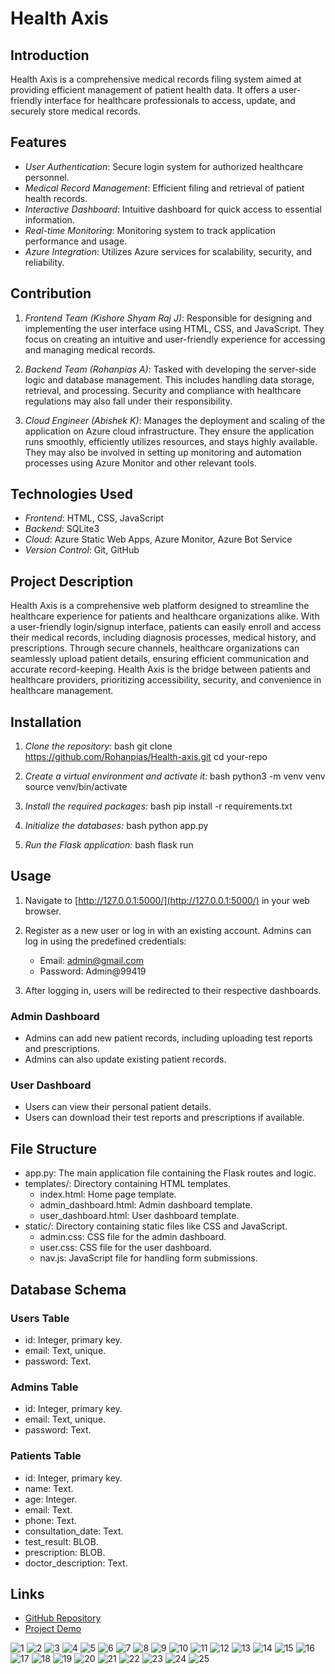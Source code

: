 # Health Axis
## Introduction

Health Axis is a comprehensive medical records filing system aimed at providing efficient management of patient health data. It offers a user-friendly interface for healthcare professionals to access, update, and securely store medical records.

## Features

- *User Authentication*: Secure login system for authorized healthcare personnel.
- *Medical Record Management*: Efficient filing and retrieval of patient health records.
- *Interactive Dashboard*: Intuitive dashboard for quick access to essential information.
- *Real-time Monitoring*: Monitoring system to track application performance and usage.
- *Azure Integration*: Utilizes Azure services for scalability, security, and reliability.

## Contribution

1. *Frontend Team (Kishore Shyam Raj J)*: Responsible for designing and implementing the user interface using HTML, CSS, and JavaScript. They focus on creating an intuitive and user-friendly experience for accessing and managing medical records.

2. *Backend Team (Rohanpias A)*: Tasked with developing the server-side logic and database management. This includes handling data storage, retrieval, and processing. Security and compliance with healthcare regulations may also fall under their responsibility.

3. *Cloud Engineer (Abishek K)*: Manages the deployment and scaling of the application on Azure cloud infrastructure. They ensure the application runs smoothly, efficiently utilizes resources, and stays highly available. They may also be involved in setting up monitoring and automation processes using Azure Monitor and other relevant tools.

## Technologies Used

- *Frontend*: HTML, CSS, JavaScript
- *Backend*: SQLite3
- *Cloud*: Azure Static Web Apps, Azure Monitor, Azure Bot Service
- *Version Control*: Git, GitHub

## Project Description

Health Axis is a comprehensive web platform designed to streamline the healthcare experience for patients and healthcare organizations alike. With a user-friendly login/signup interface, patients can easily enroll and access their medical records, including diagnosis processes, medical history, and prescriptions. Through secure channels, healthcare organizations can seamlessly upload patient details, ensuring efficient communication and accurate record-keeping. Health Axis is the bridge between patients and healthcare providers, prioritizing accessibility, security, and convenience in healthcare management.

## Installation

1. *Clone the repository:*
    bash
    git clone https://github.com/Rohanpias/Health-axis.git
    cd your-repo
    

2. *Create a virtual environment and activate it:*
    bash
    python3 -m venv venv
    source venv/bin/activate
    

3. *Install the required packages:*
    bash
    pip install -r requirements.txt
    

4. *Initialize the databases:*
    bash
    python app.py
    

5. *Run the Flask application:*
    bash
    flask run
    

## Usage

1. Navigate to [http://127.0.0.1:5000/](http://127.0.0.1:5000/) in your web browser.

2. Register as a new user or log in with an existing account. Admins can log in using the predefined credentials:
    - Email: admin@gmail.com
    - Password: Admin@99419

3. After logging in, users will be redirected to their respective dashboards.

### Admin Dashboard

- Admins can add new patient records, including uploading test reports and prescriptions.
- Admins can also update existing patient records.

### User Dashboard

- Users can view their personal patient details.
- Users can download their test reports and prescriptions if available.

## File Structure

- app.py: The main application file containing the Flask routes and logic.
- templates/: Directory containing HTML templates.
    - index.html: Home page template.
    - admin_dashboard.html: Admin dashboard template.
    - user_dashboard.html: User dashboard template.
- static/: Directory containing static files like CSS and JavaScript.
    - admin.css: CSS file for the admin dashboard.
    - user.css: CSS file for the user dashboard.
    - nav.js: JavaScript file for handling form submissions.

## Database Schema

### Users Table
- id: Integer, primary key.
- email: Text, unique.
- password: Text.

### Admins Table
- id: Integer, primary key.
- email: Text, unique.
- password: Text.

### Patients Table
- id: Integer, primary key.
- name: Text.
- age: Integer.
- email: Text.
- phone: Text.
- consultation_date: Text.
- test_result: BLOB.
- prescription: BLOB.
- doctor_description: Text.

## Links

- [GitHub Repository](https://github.com/Rohanpias/Health-axis.git)
- [Project Demo](https://youtu.be/FhxzgVXZRho)

![1](https://github.com/Rohanpias/Health-axis/assets/100913880/73ea08b6-9d4f-4707-a1cf-33763710d23e)
![2](https://github.com/Rohanpias/Health-axis/assets/100913880/602da21e-8d67-410e-a837-fcbc4e962280)
![3](https://github.com/Rohanpias/Health-axis/assets/100913880/7c810d1d-619f-4c76-ab80-dfa738b2f3c3)
![4](https://github.com/Rohanpias/Health-axis/assets/100913880/e4ea0de6-7327-499a-a392-99fc378e63e7)
![5](https://github.com/Rohanpias/Health-axis/assets/100913880/769df857-0b43-4436-991d-bdb22ce0ed8a)
![6](https://github.com/Rohanpias/Health-axis/assets/100913880/c3fc329e-b799-4710-9d9a-13fa895fdc14)
![7](https://github.com/Rohanpias/Health-axis/assets/100913880/c7affb67-73c7-42d1-85be-7ad916702a12)
![8](https://github.com/Rohanpias/Health-axis/assets/100913880/6c606194-8a95-4cad-a776-030485e41d67)
![9](https://github.com/Rohanpias/Health-axis/assets/100913880/f17577e2-00f0-4cef-8e51-aaaa651d4afe)
![10](https://github.com/Rohanpias/Health-axis/assets/100913880/c4e2e027-3f4e-4167-b99d-724b02fa3c17)
![11](https://github.com/Rohanpias/Health-axis/assets/100913880/4628fb5a-7f25-4f4d-9482-c4bade400856)
![12](https://github.com/Rohanpias/Health-axis/assets/100913880/424aa954-63f1-4e8b-bc15-7eb12ae4418c)
![13](https://github.com/Rohanpias/Health-axis/assets/100913880/9210edff-1a4a-42d2-81f3-0627235638de)
![14](https://github.com/Rohanpias/Health-axis/assets/100913880/13c78195-3343-4b4f-93b2-0ae28b3737d4)
![15](https://github.com/Rohanpias/Health-axis/assets/100913880/addf6220-1a50-4239-8836-e971816bc79f)
![16](https://github.com/Rohanpias/Health-axis/assets/100913880/b8dbddf1-d1fc-4656-98a8-1d7da80ab0ea)
![17](https://github.com/Rohanpias/Health-axis/assets/100913880/6b77bd36-360d-4c33-bfe5-a38cfb06e30a)
![18](https://github.com/Rohanpias/Health-axis/assets/100913880/96dc3983-acfe-441b-be6e-12ec41b5d586)
![19](https://github.com/Rohanpias/Health-axis/assets/100913880/d7475a5b-eb87-4d1b-ae4d-2aa640122f30)
![20](https://github.com/Rohanpias/Health-axis/assets/100913880/778e3f6a-1761-4dc0-8cc8-68df9ef35fb2)
![21](https://github.com/Rohanpias/Health-axis/assets/100913880/52925e83-9c0e-48e2-8a73-35928f3b9c3a)
![22](https://github.com/Rohanpias/Health-axis/assets/100913880/199f0e84-abaf-44aa-8bcd-a5521b3d9c4c)
![23](https://github.com/Rohanpias/Health-axis/assets/100913880/e5f92a60-d35e-4696-a7e1-b0472c0f17ea)
![24](https://github.com/Rohanpias/Health-axis/assets/100913880/8eb299d8-3c42-450b-8742-a5e62f88452b)
![25](https://github.com/Rohanpias/Health-axis/assets/100913880/ace7b206-bfc5-4bc2-a12c-af84b3fc965b)

